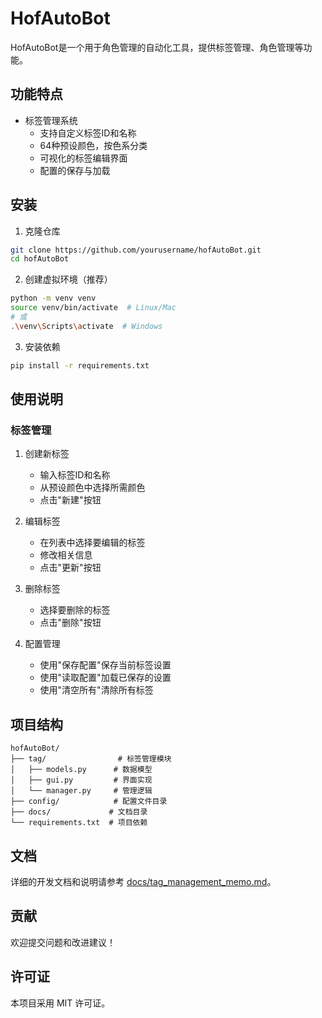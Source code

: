 # HofAutoBot

HofAutoBot是一个用于角色管理的自动化工具，提供标签管理、角色管理等功能。

## 功能特点

- 标签管理系统
  - 支持自定义标签ID和名称
  - 64种预设颜色，按色系分类
  - 可视化的标签编辑界面
  - 配置的保存与加载

## 安装

1. 克隆仓库
```bash
git clone https://github.com/yourusername/hofAutoBot.git
cd hofAutoBot
```

2. 创建虚拟环境（推荐）
```bash
python -m venv venv
source venv/bin/activate  # Linux/Mac
# 或
.\venv\Scripts\activate  # Windows
```

3. 安装依赖
```bash
pip install -r requirements.txt
```

## 使用说明

### 标签管理

1. 创建新标签
   - 输入标签ID和名称
   - 从预设颜色中选择所需颜色
   - 点击"新建"按钮

2. 编辑标签
   - 在列表中选择要编辑的标签
   - 修改相关信息
   - 点击"更新"按钮

3. 删除标签
   - 选择要删除的标签
   - 点击"删除"按钮

4. 配置管理
   - 使用"保存配置"保存当前标签设置
   - 使用"读取配置"加载已保存的设置
   - 使用"清空所有"清除所有标签

## 项目结构

```
hofAutoBot/
├── tag/                # 标签管理模块
│   ├── models.py      # 数据模型
│   ├── gui.py         # 界面实现
│   └── manager.py     # 管理逻辑
├── config/            # 配置文件目录
├── docs/             # 文档目录
└── requirements.txt  # 项目依赖
```

## 文档

详细的开发文档和说明请参考 [docs/tag_management_memo.md](docs/tag_management_memo.md)。

## 贡献

欢迎提交问题和改进建议！

## 许可证

本项目采用 MIT 许可证。 